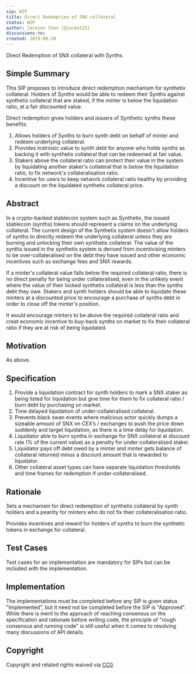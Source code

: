 ```yaml
---
sip: WIP
title: Direct Redemption of SNX collateral
status: WIP
author: Jackson Chan (@jacko125)
discussions-to:
created: 2019-08-20
---
```


Direct Redemption of SNX collateral with Synths

## Simple Summary

This SIP proposes to introduce direct redemption mechanism for synthetix collateral. Holders of Synths would be able to redeem their Synths against synthetix collateral that are staked, if the minter is below the liquidation ratio, at a fair discounted value.

Direct redemption gives holders and issuers of Synthetic synths these benefits:

1. Allows holders of Synths to burn synth debt on behalf of minter and redeem underlying collateral.
2. Provides instrinsic value to synth debt for anyone who holds synths as backing it with synthetix collateral that can be redeemed at fair value.
3. Stakers above the collateral ratio can protect their value in the system by liquidating another staker's collateral that is below the liquidation ratio, to fix network's collateralisation ratio.
4. Incentive for users to keep network collateral ratio healthy by providing a discount on the liquidated synthetix collateral price.

## Abstract

In a crypto-backed stablecoin system such as Synthetix, the issued stablecoin (synths) tokens should represent a claims on the underlying collateral. The current design of the Synthetix system doesn't allow holders of synths to directly redeem the underlying collateral unless they are burning and unlocking their own synthetix collateral. The value of the synths issued in the synthetix system is derived from incentivising minters to be over-collateralised on the debt they have issued and other economic incentives such as exchange fees and SNX rewards.

If a minter's collateral value falls below the required collateral ratio, there is no direct penalty for being under collateralised, even in the unlikely event where the value of their locked synthetix collateral is less than the synths debt they owe. Stakers and synth holders should be able to liquidate these minters at a discounted price to encourage a purchase of synths debt in order to close off the minter's position.

It would encourage minters to be above the required collateral ratio and creat economic incentive to buy-back synths on market to fix their collateral ratio if they are at risk of being liquidated.

## Motivation
As above.

## Specification

1. Provide a liquidation contract for synth holders to mark a SNX staker as being listed for liquidation but give time for them to fix collateral ratio / burn debt by purchasing on market.
2. Time delayed liquidation of under-collateralised collateral.
3. Prevents black swan events where malicious actor quickly dumps a sizeable amount of SNX on CEX’s / exchanges to push the price down suddenly and target liquidation, as there is a time delay for liquidation.
4. Liquidator able to burn synths in exchange for SNX collateral at discount rate (% of the current value) as a penalty for under-collateralised staker.
5. Liquidator pays off debt owed by a minter and minter gets balance of collateral returned minus a discount amount that is rewarded to liquidator.  
6. Other collateral asset types can have separate liquidation thresholds and time frames for redemption if under-collateralised.

## Rationale

Sets a mechanism for direct redemption of synthetix collateral by synth holders and a peanlty for minters who do not fix their collateralisation ratio.

Provides incentives and reward for holders of synths to burn the synthetic tokens in exchange for collateral.

## Test Cases

<!--Test cases for an implementation are mandatory for SIPs but can be included with the implementation..-->

Test cases for an implementation are mandatory for SIPs but can be included with the implementation.

## Implementation

<!--The implementations must be completed before any SIP is given status "Implemented", but it need not be completed before the SIP is "Approved". While there is merit to the approach of reaching consensus on the specification and rationale before writing code, the principle of "rough consensus and running code" is still useful when it comes to resolving many discussions of API details.-->

The implementations must be completed before any SIP is given status "Implemented", but it need not be completed before the SIP is "Approved". While there is merit to the approach of reaching consensus on the specification and rationale before writing code, the principle of "rough consensus and running code" is still useful when it comes to resolving many discussions of API details.

## Copyright

Copyright and related rights waived via [CC0](https://creativecommons.org/publicdomain/zero/1.0/).

